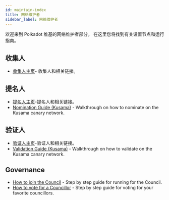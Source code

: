 ```yaml
---
id: maintain-index
title: 网络维护者
sidebar_label: 网络维护者
---
```


欢迎来到 Polkadot 维基的网络维护者部分。 在这里您将找到有关设置节点和运行指南。

## 收集人

- [收集人主页](maintain-collator)- 收集人和相关链接。

## 提名人

- [提名人主页](maintain-nominator)-提名人和相关链接。
- [Nomination Guide (Kusama)](maintain-guides-how-to-nominate-kusama) - Walkthrough on how to nominate on the Kusama canary network.


## 验证人

- [验证人主页](maintain-validator)-验证人和相关链接。
- [Validation Guide (Kusama)](maintain-guides-how-to-validate-kusama) - Walkthrough on how to validate on the Kusama canary network.

## Governance

- [How to join the Council](maintain-guides-how-to-join-council) - Step by step guide for running for the Council.
- [How to vote for a Councillor](maintain-guides-how-to-vote-councillor) - Step by step guide for voting for your favorite councillors.
